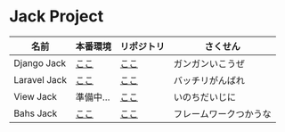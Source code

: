# Jack Project

|名前|本番環境|リポジトリ|さくせん|
|--|--|--|--|
|Django Jack|[ここ](https://django-jack.herokuapp.com/)|[ここ](https://github.com/mtsml/django-jack)|ガンガンいこうぜ|
|Laravel Jack|[ここ](https://laravel-jack.herokuapp.com/)|[ここ](https://github.com/mtsml/laravel-jack)|バッチリがんばれ|
|View Jack|準備中…|[ここ](https://github.com/mtsml/view-jack)|いのちだいじに|
|Bahs Jack|[ここ](http://hoge.hagetaka.art/index)|[ここ](https://github.com/mtsml/bash-jack)|フレームワークつかうな|
